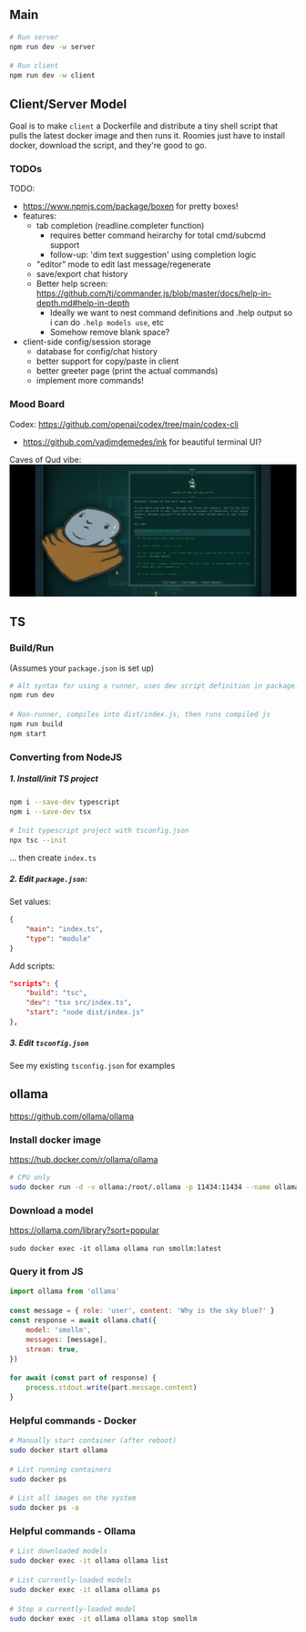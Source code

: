 ## Main

```sh
# Run server
npm run dev -w server

# Run client
npm run dev -w client
```

## Client/Server Model

Goal is to make `client` a Dockerfile and distribute a tiny shell script that pulls the latest docker image and then runs it. Roomies just have to install docker, download the script, and they're good to go.

### TODOs

TODO:
- https://www.npmjs.com/package/boxen for pretty boxes!
- features:
    - tab completion (readline.completer function)
        - requires better command heirarchy for total cmd/subcmd support
        - follow-up: 'dim text suggestion' using completion logic
    - "editor" mode to edit last message/regenerate
    - save/export chat history
    - Better help screen: https://github.com/tj/commander.js/blob/master/docs/help-in-depth.md#help-in-depth
        - Ideally we want to nest command definitions and .help output so i can do `.help models use`, etc
        - Somehow remove blank space?
- client-side config/session storage
    - database for config/chat history
    - better support for copy/paste in client
    - better greeter page (print the actual commands)
    - implement more commands!

### Mood Board

Codex: https://github.com/openai/codex/tree/main/codex-cli 
* https://github.com/vadimdemedes/ink for beautiful terminal UI?

Caves of Qud vibe:
![alt text](image.png)

## TS

### Build/Run

(Assumes your `package.json` is set up)

```sh
# Alt syntax for using a runner, uses dev script definition in package.json
npm run dev

# Non-runner, compiles into dist/index.js, then runs compiled js
npm run build 
npm start
```

### Converting from NodeJS

##### 1. Install/init TS project

```sh
npm i --save-dev typescript
npm i --save-dev tsx

# Init typescript project with tsconfig.json
npx tsc --init
```

... then create `index.ts`

##### 2. Edit `package.json`:

Set values:

```json
{
    "main": "index.ts",
    "type": "module"
}
```

Add scripts:

```json
"scripts": {
    "build": "tsc",
    "dev": "tsx src/index.ts",
    "start": "node dist/index.js"
},
```

##### 3. Edit `tsconfig.json`

See my existing `tsconfig.json` for examples

## ollama

https://github.com/ollama/ollama

### Install docker image

https://hub.docker.com/r/ollama/ollama

```sh
# CPU only
sudo docker run -d -v ollama:/root/.ollama -p 11434:11434 --name ollama ollama/ollama
```

### Download a model

https://ollama.com/library?sort=popular

`sudo docker exec -it ollama ollama run smollm:latest`

### Query it from JS

```js
import ollama from 'ollama'

const message = { role: 'user', content: 'Why is the sky blue?' }
const response = await ollama.chat({
    model: 'smollm',
    messages: [message],
    stream: true,
})

for await (const part of response) {
    process.stdout.write(part.message.content)
}
```

### Helpful commands - Docker

```sh
# Manually start container (after reboot)
sudo docker start ollama

# List running containers
sudo docker ps

# List all images on the system
sudo docker ps -a
```

### Helpful commands - Ollama

```sh
# List downloaded models
sudo docker exec -it ollama ollama list

# List currently-loaded models
sudo docker exec -it ollama ollama ps

# Stop a currently-loaded model
sudo docker exec -it ollama ollama stop smollm
```